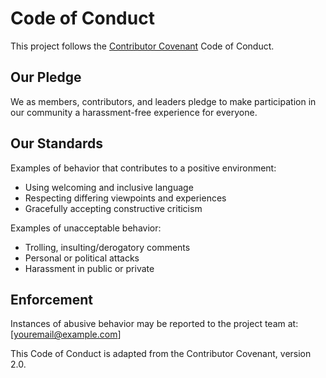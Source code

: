 # Code of Conduct

This project follows the [Contributor Covenant](https://www.contributor-covenant.org/) Code of Conduct.

## Our Pledge
We as members, contributors, and leaders pledge to make participation in our community a harassment-free experience for everyone.

## Our Standards
Examples of behavior that contributes to a positive environment:
- Using welcoming and inclusive language
- Respecting differing viewpoints and experiences
- Gracefully accepting constructive criticism

Examples of unacceptable behavior:
- Trolling, insulting/derogatory comments
- Personal or political attacks
- Harassment in public or private

## Enforcement
Instances of abusive behavior may be reported to the project team at: [youremail@example.com]

This Code of Conduct is adapted from the Contributor Covenant, version 2.0.
